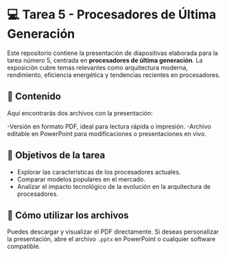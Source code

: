 # 💻 Tarea 5 - Procesadores de Última Generación

Este repositorio contiene la presentación de diapositivas elaborada para la tarea número 5, centrada en **procesadores de última generación**. La exposición cubre temas relevantes como arquitectura moderna, rendimiento, eficiencia 
energética y tendencias recientes en procesadores.

## 📁 Contenido

Aquí encontrarás dos archivos con la presentación:

-Versión en formato PDF, ideal para lectura rápida o impresión.
-Archivo editable en PowerPoint para modificaciones o presentaciones en vivo.

## 🎯 Objetivos de la tarea

- Explorar las características de los procesadores actuales.
- Comparar modelos populares en el mercado.
- Analizar el impacto tecnológico de la evolución en la arquitectura de procesadores.

## 📌 Cómo utilizar los archivos

Puedes descargar y visualizar el PDF directamente. Si deseas personalizar la presentación, abre el archivo `.pptx` en PowerPoint o cualquier software compatible.

